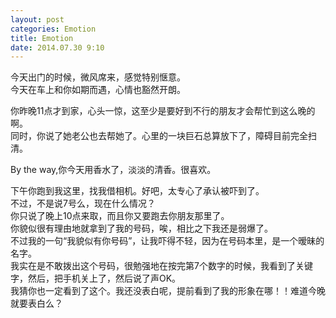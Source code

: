 ```yaml
---
layout: post
categories: Emotion
title: Emotion
date: 2014.07.30 9:10
---
```


今天出门的时候，微风席来，感觉特别惬意。<br>
今天在车上和你如期而遇，心情也豁然开朗。

你昨晚11点才到家，心头一惊，这至少是要好到不行的朋友才会帮忙到这么晚的啊。<br>
同时，你说了她老公也去帮她了。心里的一块巨石总算放下了，障碍目前完全扫清。

By the way,你今天用香水了，淡淡的清香。很喜欢。

下午你跑到我这里，找我借相机。好吧，太专心了承认被吓到了。<br>
不过，不是说7号么，现在什么情况？<br>
你只说了晚上10点来取，而且你又要跑去你朋友那里了。<br>
你貌似很有理由地就拿到了我的号码，唉，相比之下我还是弱爆了。<br>
不过我的一句“我貌似有你号码”，让我吓得不轻，因为在号码本里，是一个暧昧的名字。<br>
我实在是不敢拨出这个号码，很勉强地在按完第7个数字的时候，我看到了关键字，然后，把手机关上了，然后说了声OK。<br>
我猜你也一定看到了这个。我还没表白呢，提前看到了我的形象在哪！！难道今晚就要表白么？